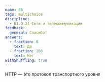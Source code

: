 ```yaml
---
name: 46
tags: multichoice
discipline:
  - Б1.О.24 Сети и телекоммуникации
feedback:
  general: Спасибо!
answers:
  - fraction: 0
    text: Да
  - fraction: 100
    text: Нет
withShuffling: true
---
```


HTTP — это протокол транспортного уровня